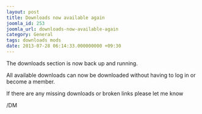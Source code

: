 ```yaml
---
layout: post
title: Downloads now available again
joomla_id: 253
joomla_url: downloads-now-available-again
category: General
tags: downloads mods
date: 2013-07-28 06:14:33.000000000 +09:30
---
```

<p>The downloads section is now back up and running.&nbsp;</p>
<p>All available downloads can now be downloaded without having to log in or become a member.</p>
<p>If there are any missing downloads or broken links please let me know</p>
<p>/DM</p>
